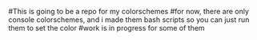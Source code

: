 #This is going to be a repo for my colorschemes
#for now, there are only console colorschemes, and i made them bash scripts so you can just run them to set the color
#work is in progress for some of them
